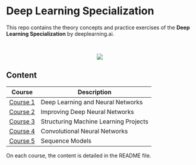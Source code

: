 # Deep Learning Specialization


This repo contains the theory concepts and practice exercises of the **Deep Learning Specialization** by deeplearning.ai.

<br/>

<p align="center">
  
  <img src="https://www.nvidia.com/content/dam/en-zz/Solutions/deep-learning/deep-learning-education/deep-learning-education-deep-learning-ai-297-udtm.png">

</p>


## Content


| Course | Description|
|----------|-------------|
| [Course 1](https://github.com/miguelfzafra/Deep-Learning-Specialization/tree/master/01.%20Deep%20Learning%20and%20Neural%20Networks)| Deep Learning and Neural Networks|
| [Course 2](https://github.com/miguelfzafra/Deep-Learning-Specialization/tree/master/02.%20Improving%20Deep%20Neural%20Networks)| Improving Deep Neural Networks|
| [Course 3](https://github.com/miguelfzafra/Deep-Learning-Specialization/tree/master/03.%20Structuring%20ML%20Projects)| Structuring Machine Learning Projects|
| [Course 4](https://github.com/miguelfzafra/Deep-Learning-Specialization/tree/master/04.%20Convolutional%20Neural%20Networks)| Convolutional Neural Networks|
| [Course 5](https://github.com/miguelfzafra/Deep-Learning-Specialization/tree/master/05.%20Sequence%20Models)| Sequence Models|


On each course, the content is detailed in the README file.

